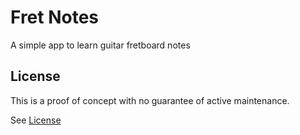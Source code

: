 # Fret Notes
A simple app to learn guitar fretboard notes

## License
This is a proof of concept with no guarantee of active maintenance.

See [License](./LICENSE.md)

